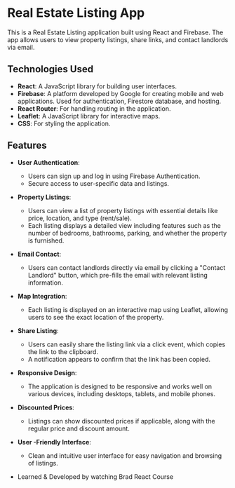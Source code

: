 # Real Estate Listing App

This is a Real Estate Listing application built using React and Firebase. The app allows users to view property listings, share links, and contact landlords via email.

## Technologies Used

- **React**: A JavaScript library for building user interfaces.
- **Firebase**: A platform developed by Google for creating mobile and web applications. Used for authentication, Firestore database, and hosting.
- **React Router**: For handling routing in the application.
- **Leaflet**: A JavaScript library for interactive maps.
- **CSS**: For styling the application.

## Features

- **User Authentication**:

  - Users can sign up and log in using Firebase Authentication.
  - Secure access to user-specific data and listings.

- **Property Listings**:

  - Users can view a list of property listings with essential details like price, location, and type (rent/sale).
  - Each listing displays a detailed view including features such as the number of bedrooms, bathrooms, parking, and whether the property is furnished.

- **Email Contact**:

  - Users can contact landlords directly via email by clicking a "Contact Landlord" button, which pre-fills the email with relevant listing information.

- **Map Integration**:

  - Each listing is displayed on an interactive map using Leaflet, allowing users to see the exact location of the property.

- **Share Listing**:

  - Users can easily share the listing link via a click event, which copies the link to the clipboard.
  - A notification appears to confirm that the link has been copied.

- **Responsive Design**:

  - The application is designed to be responsive and works well on various devices, including desktops, tablets, and mobile phones.

- **Discounted Prices**:

  - Listings can show discounted prices if applicable, along with the regular price and discount amount.

- **User -Friendly Interface**:

  - Clean and intuitive user interface for easy navigation and browsing of listings.

- Learned & Developed by watching Brad React Course
